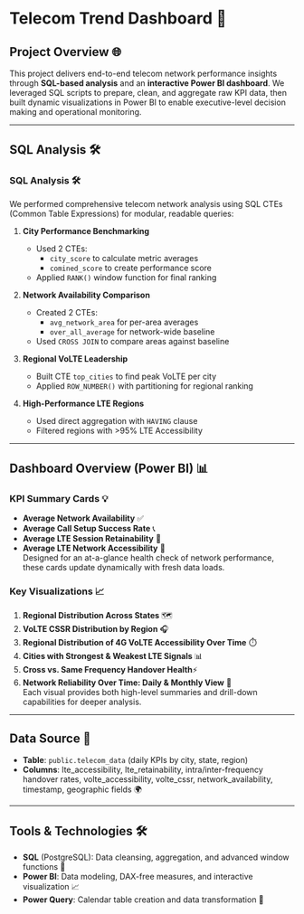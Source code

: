 # Telecom Trend Dashboard 🚀

## Project Overview 🌐
This project delivers end-to-end telecom network performance insights through **SQL-based analysis** and an **interactive Power BI dashboard**. We leveraged SQL scripts to prepare, clean, and aggregate raw KPI data, then built dynamic visualizations in Power BI to enable executive-level decision making and operational monitoring.

---

## SQL Analysis 🛠️

### SQL Analysis 🛠️
We performed comprehensive telecom network analysis using SQL CTEs (Common Table Expressions) for modular, readable queries:

1. **City Performance Benchmarking**  
   - Used 2 CTEs: 
     - `city_score` to calculate metric averages
     - `comined_score` to create performance score
   - Applied `RANK()` window function for final ranking

2. **Network Availability Comparison**  
   - Created 2 CTEs:
     - `avg_network_area` for per-area averages
     - `over_all_average` for network-wide baseline
   - Used `CROSS JOIN` to compare areas against baseline

3. **Regional VoLTE Leadership**  
   - Built CTE `top_cities` to find peak VoLTE per city
   - Applied `ROW_NUMBER()` with partitioning for regional ranking

4. **High-Performance LTE Regions**  
   - Used direct aggregation with `HAVING` clause
   - Filtered regions with >95% LTE Accessibility
---

## Dashboard Overview (Power BI) 📊
### KPI Summary Cards 💡
- **Average Network Availability** ✅
- **Average Call Setup Success Rate** 📞
- **Average LTE Session Retainability** 🔄
- **Average LTE Network Accessibility** 📶  
Designed for an at-a-glance health check of network performance, these cards update dynamically with fresh data loads.

### Key Visualizations 📈
1. **Regional Distribution Across States** 🗺️  
2. **VoLTE CSSR Distribution by Region** 🎧  
3. **Regional Distribution of 4G VoLTE Accessibility Over Time** ⏱️  
4. **Cities with Strongest & Weakest LTE Signals** 📊  
5. **Cross vs. Same Frequency Handover Health**⚡️  
6. **Network Reliability Over Time: Daily & Monthly View** 📆  
Each visual provides both high-level summaries and drill-down capabilities for deeper analysis.

---

## Data Source 📂
- **Table**: `public.telecom_data` (daily KPIs by city, state, region)  
- **Columns**: lte_accessibility, lte_retainability, intra/inter-frequency handover rates, volte_accessibility, volte_cssr, network_availability, timestamp, geographic fields 🌍

---

## Tools & Technologies 🛠️
- **SQL** (PostgreSQL): Data cleansing, aggregation, and advanced window functions 🐘
- **Power BI**: Data modeling, DAX-free measures, and interactive visualization 📈
- **Power Query**: Calendar table creation and data transformation 🔄



